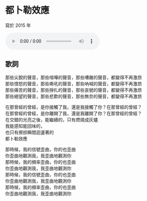 # 都卜勒效應

寫於 2015 年

<audio src="doppler_effect.m4a" controls>
Your browser does not support the audio element.
</audio>

## 歌詞

那些尖銳的聲音，那些喧嘩的聲音，那些嘈雜的聲音，都變得不再激昂<br>
那些憤怒的聲音，那些嘶吼的聲音，那些吶喊的聲音，都變得不再激昂<br>
那些痛苦的聲音，那些掙扎的聲音，那些哀號的聲音，都變得不再激昂<br>
那些絕望的聲音，那些悲歎的聲音，那些無奈的聲音，都變得不再激昂

在那曾經的曾經，是你接觸了我，還是我接觸了你？在那曾經的曾經？<br>
在那曾經的曾經，是你離開了我，還是我離開了你？在那曾經的曾經？<br>
在交錯的光亮之後，能繼續的，只有燃燒成灰燼<br>
我能感知能回味的，<br>
也只有擦掠瞬間迴盪著的<br>
都卜勒效應

那時候，我的信號歪曲，你的也歪曲<br>
你歪曲地觀測我，我歪曲地觀測你<br>
那時候，我的頻率歪曲，你的也歪曲<br>
你歪曲地觀測我，我歪曲地觀測你<br>
那時候，我的信號歪曲，你的也歪曲<br>
你歪曲地觀測我，我歪曲地觀測你<br>
那時候，我的頻率歪曲，你的也歪曲<br>
你歪曲地觀測我，我歪曲地觀測你
